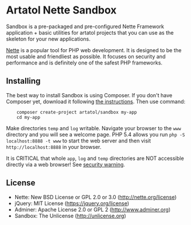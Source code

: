 Artatol Nette Sandbox
=====================

Sandbox is a pre-packaged and pre-configured Nette Framework application + basic utilities for artatol projects
that you can use as the skeleton for your new applications.

[Nette](http://nette.org) is a popular tool for PHP web development.
It is designed to be the most usable and friendliest as possible. It focuses
on security and performance and is definitely one of the safest PHP frameworks.


Installing
----------

The best way to install Sandbox is using Composer. If you don't have Composer yet, download
it following [the instructions](http://doc.nette.org/composer). Then use command:

		composer create-project artatol/sandbox my-app
		cd my-app

Make directories `temp` and `log` writable. Navigate your browser
to the `www` directory and you will see a welcome page. PHP 5.4 allows
you run `php -S localhost:8888 -t www` to start the web server and
then visit `http://localhost:8888` in your browser.

It is CRITICAL that whole `app`, `log` and `temp` directories are NOT accessible
directly via a web browser! See [security warning](http://nette.org/security-warning).


License
-------
- Nette: New BSD License or GPL 2.0 or 3.0 (http://nette.org/license)
- jQuery: MIT License (https://jquery.org/license)
- Adminer: Apache License 2.0 or GPL 2 (http://www.adminer.org)
- Sandbox: The Unlicense (http://unlicense.org)
